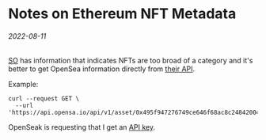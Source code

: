 Notes on Ethereum NFT Metadata
===

###### 2022-08-11

[SO](https://ethereum.stackexchange.com/questions/107011/how-do-i-access-read-the-metadata-from-my-opensea-nft-purchase) has information
that indicates NFTs are too broad of a category and it's better to get OpenSea information directly from [their API](https://docs.opensea.io/reference/retrieving-a-single-asset).

Example:

```
curl --request GET \
  --url 'https://api.opensa.io/api/v1/asset/0x495f947276749ce646f68ac8c248420045cb7b5e
```

OpenSeak is requesting that I get an [API key](https://docs.opensea.io/reference/request-an-api-key).




